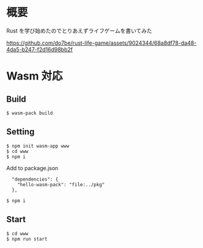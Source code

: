 # 概要

Rust を学び始めたのでとりあえずライフゲームを書いてみた

https://github.com/do7be/rust-life-game/assets/9024344/68a8df78-da48-4da5-b247-f2d16d98bb2f

# Wasm 対応

## Build

```
$ wasm-pack build
```

## Setting

```
$ npm init wasm-app www
$ cd www
$ npm i
```

Add to package.json

```
  "dependencies": {
    "hello-wasm-pack": "file:../pkg"
  },
```

```
$ npm i
```

## Start

```
$ cd www
$ npm run start
```

